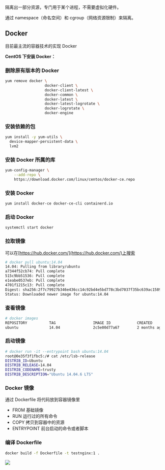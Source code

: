 隔离出一部分资源，专门用于某个进程，不需要虚拟化硬件。



通过 namespace（命名空间）和 cgroup（网络资源限制）来隔离。

## Docker
目前最主流的容器技术的实现 Docker

**CentOS 下安装 Docker：**

### 删除原有版本的 Docker
```bash
yum remove docker \
                  docker-client \
                  docker-client-latest \
                  docker-common \
                  docker-latest \
                  docker-latest-logrotate \
                  docker-logrotate \
                  docker-engine
```

### 安装依赖的包
```bash
yum install -y yum-utils \
  device-mapper-persistent-data \
  lvm2
```

### 安装 Docker 所属的库
```bash
yum-config-manager \
    --add-repo \
    https://download.docker.com/linux/centos/docker-ce.repo

```

### 安装 Docker
```bash
yum install docker-ce docker-ce-cli containerd.io
```

### 启动 Docker
```bash
systemctl start docker
```

### 拉取镜像
可以在[https://hub.docker.com/](https://hub.docker.com/)上搜索

```bash
# docker pull ubuntu:14.04
14.04: Pulling from library/ubuntu
a7344f52cb74: Pull complete 
515c9bb51536: Pull complete 
e1eabe0537eb: Pull complete 
4701f1215c13: Pull complete 
Digest: sha256:2f7c79927b346e436cc14c92bd4e5bd778c3bd7037f35bc639ac1589a7acfa90
Status: Downloaded newer image for ubuntu:14.04
```

### 查看镜像
```bash
# docker images
REPOSITORY          TAG                 IMAGE ID            CREATED             SIZE
ubuntu              14.04               2c5e00d77a67        2 months ago        188MB
```

### 启动镜像
```bash
# docker run -it --entrypoint bash ubuntu:14.04
root@0e35f3f1fbc5:/# cat /etc/lsb-release 
DISTRIB_ID=Ubuntu
DISTRIB_RELEASE=14.04
DISTRIB_CODENAME=trusty
DISTRIB_DESCRIPTION="Ubuntu 14.04.6 LTS"
```

### Docker 镜像
通过 Dockerfile 将代码放到容器镜像里

+ FROM 基础镜像
+ RUN 运行过的所有命令
+ COPY 拷贝到容器中的资源
+ ENTRYPOINT 前台启动的命令或者脚本

### 编译 Dockerfile
```bash
docker build -f Dockerfile -t testnginx:1 .
```

![](/images/1649857468351-ee2390af-26cf-494e-a457-2d010c8f813b.png)

